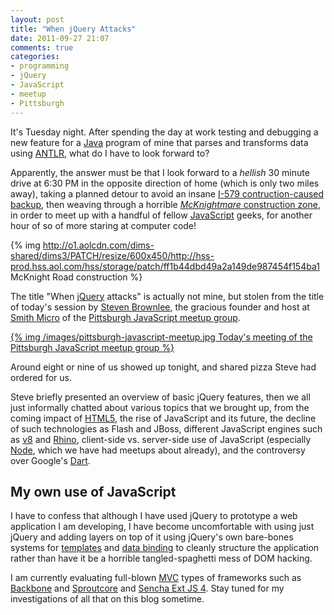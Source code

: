 ```yaml
---
layout: post
title: "When jQuery Attacks"
date: 2011-09-27 21:07
comments: true
categories:
- programming
- jQuery
- JavaScript
- meetup
- Pittsburgh
---
```

It's Tuesday night. After spending the day at work testing and debugging a new feature for a [Java](http://java.com/) program of mine that parses and transforms data using [ANTLR](http://antlr.org/), what do I have to look forward to?

Apparently, the answer must be that I look forward to a *hellish* 30 minute drive at 6:30 PM in the opposite direction of home (which is only two miles away), taking a planned detour to avoid an insane [I-579 contruction-caused backup](http://www.dot.state.pa.us/PENNDOT/Districts/district11.nsf/befa2937349a7160852570a70047899a/1cf78bf5840af8b8852578c5006741a3?OpenDocument), then weaving through a horrible [*McKnightmare* construction zone](http://northhills.patch.com/articles/mcknight-road-construction-creates-headache-for-many), in order to meet up with a handful of fellow [JavaScript](http://en.wikipedia.org/wiki/JavaScript) geeks, for another hour of so of more staring at computer code!

{% img http://o1.aolcdn.com/dims-shared/dims3/PATCH/resize/600x450/http://hss-prod.hss.aol.com/hss/storage/patch/ff1b44dbd49a2a149de987454f154ba1 McKnight Road construction %}

<!--more-->

The title "When [jQuery](http://jquery.com/) attacks" is actually not mine, but stolen from the title of today's session by [Steven Brownlee](http://www.fusioncube.net/), the gracious founder and host at [Smith Micro](http://www.smithmicro.com/) of the [Pittsburgh JavaScript meetup group](http://www.meetup.com/Pittsburgh-JavaScript-Developers/).

[{% img /images/pittsburgh-javascript-meetup.jpg Today's meeting of the Pittsburgh JavaScript meetup group %}](http://www.meetup.com/Pittsburgh-JavaScript-Developers/events/31718282/)

Around eight or nine of us showed up tonight, and shared pizza Steve had ordered for us.

Steve briefly presented an overview of basic jQuery features, then we all just informally chatted about various topics that we brought up, from the coming impact of [HTML5](http://www.html5rocks.com/), the rise of JavaScript and its future, the decline of such technologies as Flash and JBoss, different JavaScript engines such as [v8](http://code.google.com/p/v8/) and [Rhino](http://www.mozilla.org/rhino/), client-side vs. server-side use of JavaScript (especially [Node](http://nodejs.org/), which we have had meetups about already), and the controversy over Google's [Dart](http://en.wikipedia.org/wiki/Google_Dart).

## My own use of JavaScript

I have to confess that although I have used jQuery to prototype a web application I am developing, I have become uncomfortable with using just jQuery and adding layers on top of it using jQuery's own bare-bones systems for [templates](http://api.jquery.com/jQuery.template/) and [data binding](http://api.jquery.com/link/) to cleanly structure the application rather than have it be a horrible tangled-spaghetti mess of DOM hacking.

I am currently evaluating full-blown [MVC](http://en.wikipedia.org/wiki/Model-view-controller) types of frameworks such as [Backbone](http://documentcloud.github.com/backbone) and [Sproutcore](http://www.sproutcore.com/) and [Sencha Ext JS 4](http://www.sencha.com/products/extjs/). Stay tuned for my investigations of all that on this blog sometime.
